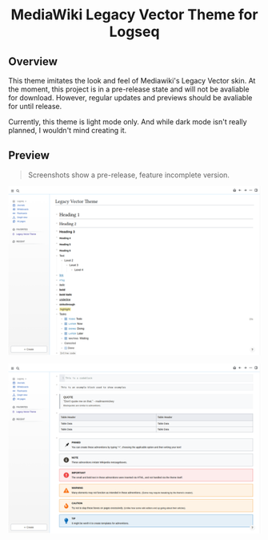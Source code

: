 <h1 align="center">MediaWiki Legacy Vector Theme for Logseq </h1>

## Overview
This theme imitates the look and feel of Mediawiki's Legacy Vector skin. At the moment, this project is in a pre-release state and will not be avaliable for download. However, regular updates and previews should be avaliable for until release.

Currently, this theme is light mode only. And while dark mode isn't really planned, I wouldn't mind creating it.

## Preview
> Screenshots show a pre-release, feature incomplete version.

![Legacy Vector Theme Preview](doc/lv-theme-preview.png)

![Legacy Vector Theme Preview](doc/lv-theme-preview-no2.png)
